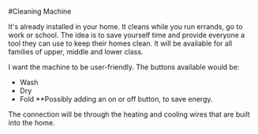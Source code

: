 #Cleaning Machine 

It's already installed in your home. It cleans while you run errands, go to work or school. The idea is to save yourself time and provide everyone a tool they can use to keep their homes clean. It will be available for all families of upper, middle and lower class.

I want the machine to be user-friendly. The buttons available would be: 

* Wash
* Dry
* Fold
**Possibly adding an on or off button, to save energy.

The connection will be through the heating and cooling wires that are built into the home. 

